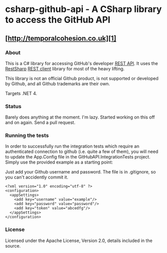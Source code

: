# csharp-github-api - A CSharp library to access the GitHub API 
## [http://temporalcohesion.co.uk][1]

### About
This is a C# library for accessing GitHub's developer [REST API][4]. It uses the [RestSharp][3] [REST client][2] library for most of the heavy lifting.

This library is not an official Github product, is not supported or developed by Github, and all Github trademarks are their own.

Targets .NET 4.

### Status
Barely does anything at the moment. I'm lazy. Started working on this off and on again. Send a pull request.

### Running the tests
In order to successfully run the integration tests which require an authenticated connection to github (i.e. quite a few of them), you will need to update the App.Config file in the GitHubAPI.IntegrationTests project. Simply use the provided example as a starting point:

Just add your Github username and password. The file is in .gitignore, so you can't accidently commit it.
```
<?xml version="1.0" encoding="utf-8" ?>
<configuration>
  <appSettings>
    <add key="username" value="example"/>
    <add key="password" value="password"/>
    <add key="token" value="abcedfg"/>
  </appSettings>
</configuration>
```

### License
Licensed under the Apache License, Version 2.0, details included in the source.

  [1]: http://temporalcohesion.co.uk
  [2]: http://github.com/johnsheehan/RestSharp
  [3]: http://restsharp.org/
  [4]: http://developer.github.com/
